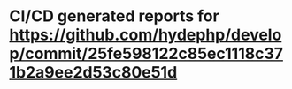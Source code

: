 # CI/CD generated reports for https://github.com/hydephp/develop/commit/25fe598122c85ec1118c371b2a9ee2d53c80e51d
